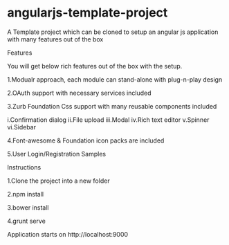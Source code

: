 # angularjs-template-project
A Template project which can be cloned to setup an angular js application with many features out of the box 

Features

You will get below rich features out of the box with the setup.

1.Modualr approach, each module can stand-alone with plug-n-play design

2.OAuth support with necessary services included

3.Zurb Foundation Css support with many reusable components included

  i.Confirmation dialog
  ii.File upload
  iii.Modal
  iv.Rich text editor
  v.Spinner
  vi.Sidebar

4.Font-awesome & Foundation icon packs are included

5.User Login/Registration Samples




Instructions

1.Clone the project into a new folder

2.npm install

3.bower install

4.grunt serve

Application starts on http://localhost:9000
